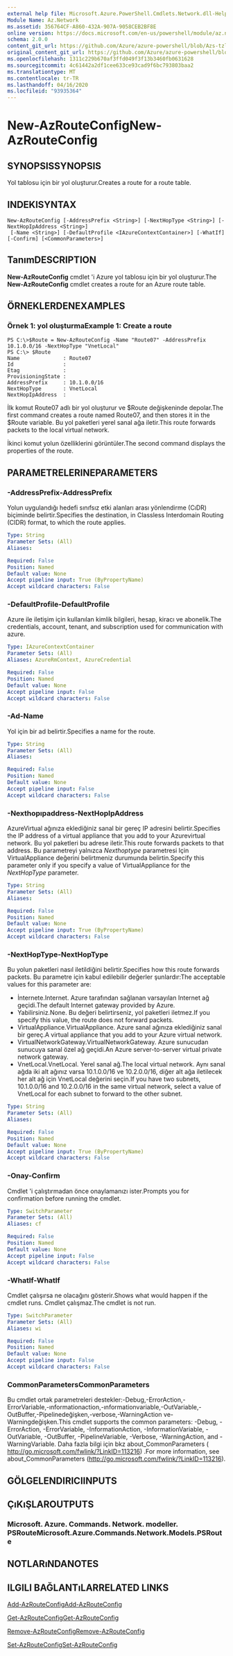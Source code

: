 ```yaml
---
external help file: Microsoft.Azure.PowerShell.Cmdlets.Network.dll-Help.xml
Module Name: Az.Network
ms.assetid: 356764CF-A860-432A-907A-9058CEB2BF8E
online version: https://docs.microsoft.com/en-us/powershell/module/az.network/new-azrouteconfig
schema: 2.0.0
content_git_url: https://github.com/Azure/azure-powershell/blob/Azs-tzl/src/Network/Network/help/New-AzRouteConfig.md
original_content_git_url: https://github.com/Azure/azure-powershell/blob/Azs-tzl/src/Network/Network/help/New-AzRouteConfig.md
ms.openlocfilehash: 1311c229b670af3ffd049f3f13b3460fb0631628
ms.sourcegitcommit: 4c61442a2df1cee633ce93cad9f6bc793803baa2
ms.translationtype: MT
ms.contentlocale: tr-TR
ms.lasthandoff: 04/16/2020
ms.locfileid: "93935364"
---
```

# <span data-ttu-id="5c38b-101">New-AzRouteConfig</span><span class="sxs-lookup"><span data-stu-id="5c38b-101">New-AzRouteConfig</span></span>

## <span data-ttu-id="5c38b-102">SYNOPSIS</span><span class="sxs-lookup"><span data-stu-id="5c38b-102">SYNOPSIS</span></span>
<span data-ttu-id="5c38b-103">Yol tablosu için bir yol oluşturur.</span><span class="sxs-lookup"><span data-stu-id="5c38b-103">Creates a route for a route table.</span></span>

## <span data-ttu-id="5c38b-104">INDEKI</span><span class="sxs-lookup"><span data-stu-id="5c38b-104">SYNTAX</span></span>

```
New-AzRouteConfig [-AddressPrefix <String>] [-NextHopType <String>] [-NextHopIpAddress <String>]
 [-Name <String>] [-DefaultProfile <IAzureContextContainer>] [-WhatIf] [-Confirm] [<CommonParameters>]
```

## <span data-ttu-id="5c38b-105">Tanım</span><span class="sxs-lookup"><span data-stu-id="5c38b-105">DESCRIPTION</span></span>
<span data-ttu-id="5c38b-106">**New-AzRouteConfig** cmdlet 'i Azure yol tablosu için bir yol oluşturur.</span><span class="sxs-lookup"><span data-stu-id="5c38b-106">The **New-AzRouteConfig** cmdlet creates a route for an Azure route table.</span></span>

## <span data-ttu-id="5c38b-107">ÖRNEKLERDEN</span><span class="sxs-lookup"><span data-stu-id="5c38b-107">EXAMPLES</span></span>

### <span data-ttu-id="5c38b-108">Örnek 1: yol oluşturma</span><span class="sxs-lookup"><span data-stu-id="5c38b-108">Example 1: Create a route</span></span>
```
PS C:\>$Route = New-AzRouteConfig -Name "Route07" -AddressPrefix 10.1.0.0/16 -NextHopType "VnetLocal"
PS C:\> $Route
Name              : Route07
Id                : 
Etag              : 
ProvisioningState : 
AddressPrefix     : 10.1.0.0/16
NextHopType       : VnetLocal
NextHopIpAddress  :
```

<span data-ttu-id="5c38b-109">İlk komut Route07 adlı bir yol oluşturur ve $Route değişkeninde depolar.</span><span class="sxs-lookup"><span data-stu-id="5c38b-109">The first command creates a route named Route07, and then stores it in the $Route variable.</span></span>
<span data-ttu-id="5c38b-110">Bu yol paketleri yerel sanal ağa iletir.</span><span class="sxs-lookup"><span data-stu-id="5c38b-110">This route forwards packets to the local virtual network.</span></span>

<span data-ttu-id="5c38b-111">İkinci komut yolun özelliklerini görüntüler.</span><span class="sxs-lookup"><span data-stu-id="5c38b-111">The second command displays the properties of the route.</span></span>

## <span data-ttu-id="5c38b-112">PARAMETRELERINE</span><span class="sxs-lookup"><span data-stu-id="5c38b-112">PARAMETERS</span></span>

### <span data-ttu-id="5c38b-113">-AddressPrefix</span><span class="sxs-lookup"><span data-stu-id="5c38b-113">-AddressPrefix</span></span>
<span data-ttu-id="5c38b-114">Yolun uygulandığı hedefi sınıfsız etki alanları arası yönlendirme (CıDR) biçiminde belirtir.</span><span class="sxs-lookup"><span data-stu-id="5c38b-114">Specifies the destination, in Classless Interdomain Routing (CIDR) format, to which the route applies.</span></span>

```yaml
Type: String
Parameter Sets: (All)
Aliases: 

Required: False
Position: Named
Default value: None
Accept pipeline input: True (ByPropertyName)
Accept wildcard characters: False
```

### <span data-ttu-id="5c38b-115">-DefaultProfile</span><span class="sxs-lookup"><span data-stu-id="5c38b-115">-DefaultProfile</span></span>
<span data-ttu-id="5c38b-116">Azure ile iletişim için kullanılan kimlik bilgileri, hesap, kiracı ve abonelik.</span><span class="sxs-lookup"><span data-stu-id="5c38b-116">The credentials, account, tenant, and subscription used for communication with azure.</span></span>

```yaml
Type: IAzureContextContainer
Parameter Sets: (All)
Aliases: AzureRmContext, AzureCredential

Required: False
Position: Named
Default value: None
Accept pipeline input: False
Accept wildcard characters: False
```

### <span data-ttu-id="5c38b-117">-Ad</span><span class="sxs-lookup"><span data-stu-id="5c38b-117">-Name</span></span>
<span data-ttu-id="5c38b-118">Yol için bir ad belirtir.</span><span class="sxs-lookup"><span data-stu-id="5c38b-118">Specifies a name for the route.</span></span>

```yaml
Type: String
Parameter Sets: (All)
Aliases: 

Required: False
Position: Named
Default value: None
Accept pipeline input: False
Accept wildcard characters: False
```

### <span data-ttu-id="5c38b-119">-Nexthopıpaddress</span><span class="sxs-lookup"><span data-stu-id="5c38b-119">-NextHopIpAddress</span></span>
<span data-ttu-id="5c38b-120">AzureVirtual ağınıza eklediğiniz sanal bir gereç IP adresini belirtir.</span><span class="sxs-lookup"><span data-stu-id="5c38b-120">Specifies the IP address of a virtual appliance that you add to your Azurevirtual network.</span></span>
<span data-ttu-id="5c38b-121">Bu yol paketleri bu adrese iletir.</span><span class="sxs-lookup"><span data-stu-id="5c38b-121">This route forwards packets to that address.</span></span>
<span data-ttu-id="5c38b-122">Bu parametreyi yalnızca *Nexthoptype* parametresi Için VirtualAppliance değerini belirtmeniz durumunda belirtin.</span><span class="sxs-lookup"><span data-stu-id="5c38b-122">Specify this parameter only if you specify a value of VirtualAppliance for the *NextHopType* parameter.</span></span>

```yaml
Type: String
Parameter Sets: (All)
Aliases: 

Required: False
Position: Named
Default value: None
Accept pipeline input: True (ByPropertyName)
Accept wildcard characters: False
```

### <span data-ttu-id="5c38b-123">-NextHopType</span><span class="sxs-lookup"><span data-stu-id="5c38b-123">-NextHopType</span></span>
<span data-ttu-id="5c38b-124">Bu yolun paketleri nasıl iletildiğini belirtir.</span><span class="sxs-lookup"><span data-stu-id="5c38b-124">Specifies how this route forwards packets.</span></span>
<span data-ttu-id="5c38b-125">Bu parametre için kabul edilebilir değerler şunlardır:</span><span class="sxs-lookup"><span data-stu-id="5c38b-125">The acceptable values for this parameter are:</span></span>

- <span data-ttu-id="5c38b-126">İnternete.</span><span class="sxs-lookup"><span data-stu-id="5c38b-126">Internet.</span></span>
<span data-ttu-id="5c38b-127">Azure tarafından sağlanan varsayılan Internet ağ geçidi.</span><span class="sxs-lookup"><span data-stu-id="5c38b-127">The default Internet gateway provided by Azure.</span></span> 
- <span data-ttu-id="5c38b-128">Yabilirsiniz.</span><span class="sxs-lookup"><span data-stu-id="5c38b-128">None.</span></span>
<span data-ttu-id="5c38b-129">Bu değeri belirtirseniz, yol paketleri iletmez.</span><span class="sxs-lookup"><span data-stu-id="5c38b-129">If you specify this value, the route does not forward packets.</span></span> 
- <span data-ttu-id="5c38b-130">VirtualAppliance.</span><span class="sxs-lookup"><span data-stu-id="5c38b-130">VirtualAppliance.</span></span>
<span data-ttu-id="5c38b-131">Azure sanal ağınıza eklediğiniz sanal bir gereç.</span><span class="sxs-lookup"><span data-stu-id="5c38b-131">A virtual appliance that you add to your Azure virtual network.</span></span> 
- <span data-ttu-id="5c38b-132">VirtualNetworkGateway.</span><span class="sxs-lookup"><span data-stu-id="5c38b-132">VirtualNetworkGateway.</span></span>
<span data-ttu-id="5c38b-133">Azure sunucudan sunucuya sanal özel ağ geçidi.</span><span class="sxs-lookup"><span data-stu-id="5c38b-133">An Azure server-to-server virtual private network gateway.</span></span> 
- <span data-ttu-id="5c38b-134">VnetLocal.</span><span class="sxs-lookup"><span data-stu-id="5c38b-134">VnetLocal.</span></span>
<span data-ttu-id="5c38b-135">Yerel sanal ağ.</span><span class="sxs-lookup"><span data-stu-id="5c38b-135">The local virtual network.</span></span>
<span data-ttu-id="5c38b-136">Aynı sanal ağda iki alt ağınız varsa 10.1.0.0/16 ve 10.2.0.0/16, diğer alt ağa iletilecek her alt ağ için VnetLocal değerini seçin.</span><span class="sxs-lookup"><span data-stu-id="5c38b-136">If you have two subnets, 10.1.0.0/16 and 10.2.0.0/16 in the same virtual network, select a value of VnetLocal for each subnet to forward to the other subnet.</span></span>

```yaml
Type: String
Parameter Sets: (All)
Aliases: 

Required: False
Position: Named
Default value: None
Accept pipeline input: True (ByPropertyName)
Accept wildcard characters: False
```

### <span data-ttu-id="5c38b-137">-Onay</span><span class="sxs-lookup"><span data-stu-id="5c38b-137">-Confirm</span></span>
<span data-ttu-id="5c38b-138">Cmdlet 'i çalıştırmadan önce onaylamanızı ister.</span><span class="sxs-lookup"><span data-stu-id="5c38b-138">Prompts you for confirmation before running the cmdlet.</span></span>

```yaml
Type: SwitchParameter
Parameter Sets: (All)
Aliases: cf

Required: False
Position: Named
Default value: None
Accept pipeline input: False
Accept wildcard characters: False
```

### <span data-ttu-id="5c38b-139">-WhatIf</span><span class="sxs-lookup"><span data-stu-id="5c38b-139">-WhatIf</span></span>
<span data-ttu-id="5c38b-140">Cmdlet çalışırsa ne olacağını gösterir.</span><span class="sxs-lookup"><span data-stu-id="5c38b-140">Shows what would happen if the cmdlet runs.</span></span> <span data-ttu-id="5c38b-141">Cmdlet çalışmaz.</span><span class="sxs-lookup"><span data-stu-id="5c38b-141">The cmdlet is not run.</span></span>

```yaml
Type: SwitchParameter
Parameter Sets: (All)
Aliases: wi

Required: False
Position: Named
Default value: None
Accept pipeline input: False
Accept wildcard characters: False
```

### <span data-ttu-id="5c38b-142">CommonParameters</span><span class="sxs-lookup"><span data-stu-id="5c38b-142">CommonParameters</span></span>
<span data-ttu-id="5c38b-143">Bu cmdlet ortak parametreleri destekler:-Debug,-ErrorAction,-ErrorVariable,-ınformationaction,-ınformationvariable,-OutVariable,-OutBuffer,-Pipelinedeğişken,-verbose,-WarningAction ve-Warningdeğişken.</span><span class="sxs-lookup"><span data-stu-id="5c38b-143">This cmdlet supports the common parameters: -Debug, -ErrorAction, -ErrorVariable, -InformationAction, -InformationVariable, -OutVariable, -OutBuffer, -PipelineVariable, -Verbose, -WarningAction, and -WarningVariable.</span></span> <span data-ttu-id="5c38b-144">Daha fazla bilgi için bkz about_CommonParameters ( http://go.microsoft.com/fwlink/?LinkID=113216) .</span><span class="sxs-lookup"><span data-stu-id="5c38b-144">For more information, see about_CommonParameters (http://go.microsoft.com/fwlink/?LinkID=113216).</span></span>

## <span data-ttu-id="5c38b-145">GÖLGELENDIRICI</span><span class="sxs-lookup"><span data-stu-id="5c38b-145">INPUTS</span></span>

## <span data-ttu-id="5c38b-146">ÇıKıŞLAR</span><span class="sxs-lookup"><span data-stu-id="5c38b-146">OUTPUTS</span></span>

### <span data-ttu-id="5c38b-147">Microsoft. Azure. Commands. Network. modeller. PSRoute</span><span class="sxs-lookup"><span data-stu-id="5c38b-147">Microsoft.Azure.Commands.Network.Models.PSRoute</span></span>

## <span data-ttu-id="5c38b-148">NOTLARıNDA</span><span class="sxs-lookup"><span data-stu-id="5c38b-148">NOTES</span></span>

## <span data-ttu-id="5c38b-149">ILGILI BAĞLANTıLAR</span><span class="sxs-lookup"><span data-stu-id="5c38b-149">RELATED LINKS</span></span>

[<span data-ttu-id="5c38b-150">Add-AzRouteConfig</span><span class="sxs-lookup"><span data-stu-id="5c38b-150">Add-AzRouteConfig</span></span>](./Add-AzRouteConfig.md)

[<span data-ttu-id="5c38b-151">Get-AzRouteConfig</span><span class="sxs-lookup"><span data-stu-id="5c38b-151">Get-AzRouteConfig</span></span>](./Get-AzRouteConfig.md)

[<span data-ttu-id="5c38b-152">Remove-AzRouteConfig</span><span class="sxs-lookup"><span data-stu-id="5c38b-152">Remove-AzRouteConfig</span></span>](./Remove-AzRouteConfig.md)

[<span data-ttu-id="5c38b-153">Set-AzRouteConfig</span><span class="sxs-lookup"><span data-stu-id="5c38b-153">Set-AzRouteConfig</span></span>](./Set-AzRouteConfig.md)


